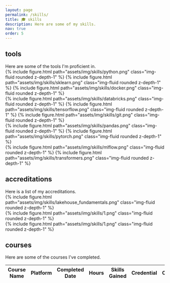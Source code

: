 ```yaml
---
layout: page
permalink: /skills/
title: 🎓 skills
description: Here are some of my skills.
nav: true
order: 5
---
```


<div class="projects">
<h2 class="category">tools</h2>
  Here are some of the tools I'm proficient in.
  <div class="row mt-3">
    <div class="col-sm mt-3 mt-md-0">
      {% include figure.html path="assets/img/skills/python.png" class="img-fluid rounded z-depth-1" %}
      {% include figure.html path="assets/img/skills/sklearn.png" class="img-fluid rounded z-depth-1" %}
      {% include figure.html path="assets/img/skills/docker.png" class="img-fluid rounded z-depth-1" %}
    </div>
    <div class="col-sm mt-3 mt-md-0">
      {% include figure.html path="assets/img/skills/databricks.png" class="img-fluid rounded z-depth-1" %}
      {% include figure.html path="assets/img/skills/tensorflow.png" class="img-fluid rounded z-depth-1" %}
      {% include figure.html path="assets/img/skills/git.png" class="img-fluid rounded z-depth-1" %}
    </div>
    <div class="col-sm mt-3 mt-md-0">
      {% include figure.html path="assets/img/skills/pandas.png" class="img-fluid rounded z-depth-1" %}
      {% include figure.html path="assets/img/skills/pytorch.png" class="img-fluid rounded z-depth-1" %}
    </div>
    <div class="col-sm mt-3 mt-md-0">
      {% include figure.html path="assets/img/skills/mlflow.png" class="img-fluid rounded z-depth-1" %}
      {% include figure.html path="assets/img/skills/transformers.png" class="img-fluid rounded z-depth-1" %}
    </div>
</div>
<h2 class="category">accreditations</h2>
  Here is a list of my accreditations.
  <div class="row mt-3">
    <div class="col-sm mt-3 mt-md-0">
      {% include figure.html path="assets/img/skills/lakehouse_fundamentals.png" class="img-fluid rounded z-depth-1" %}
    </div>
    <div class="col-sm mt-3 mt-md-0">
      {% include figure.html path="assets/img/skills/1.png" class="img-fluid rounded z-depth-1" %}
    </div>
    <div class="col-sm mt-3 mt-md-0">
      {% include figure.html path="assets/img/skills/1.png" class="img-fluid rounded z-depth-1" %}
    </div>
</div>
<h2 class="category">courses</h2>
  Here are some of the courses I've completed.
  <table
  data-click-to-select="false"
  data-height="780"
  data-pagination="true"
  data-search="true"
  data-toggle="table"
  data-url="{{ '/assets/json/courses.json' | relative_url }}">
  <thead>
    <tr>
      <th data-field="name" data-halign="left" data-align="left" data-sortable="true">Course Name</th>
      <th data-field="platform" data-halign="center" data-align="center" data-sortable="true">Platform</th>
      <th data-field="date" data-halign="center" data-align="center" data-sortable="true">Completed Date</th>
      <th data-field="hours" data-halign="center" data-align="center" data-sortable="true">Hours</th>
      <th data-field="skills" data-halign="left" data-align="left" data-sortable="true">Skills Gained</th>
      <th data-field="credential" data-halign="center" data-align="center" data-sortable="true">Credential</th>
      <th data-field="certificate" data-halign="center" data-align="center" data-sortable="true">Certificate</th>
    </tr>
  </thead>
</table>
</div>
